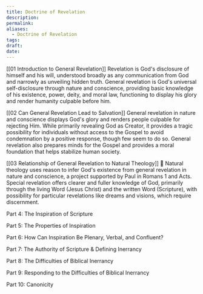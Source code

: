 ```yaml
---
title: Doctrine of Revelation
description: 
permalink: 
aliases:
  - Doctrine of Revelation
tags: 
draft: 
date:
---
```


[[01 Introduction to General Revelation]]
Revelation is God's disclosure of himself and his will, understood broadly as any communication from God and narrowly as unveiling hidden truth. General revelation is God's universal self-disclosure through nature and conscience, providing basic knowledge of his existence, power, deity, and moral law, functioning to display his glory and render humanity culpable before him.

[[02 Can General Revelation Lead to Salvation]]
General revelation in nature and conscience displays God's glory and renders people culpable for rejecting Him. While primarily revealing God as Creator, it provides a tragic possibility for individuals without access to the Gospel to avoid condemnation by a positive response, though few seem to do so. General revelation also prepares minds for the Gospel and provides a moral foundation that helps stabilize human society.

[[03 Relationship of General Revelation to Natural Theology]] 🚧
Natural theology uses reason to infer God's existence from general revelation in nature and conscience, a project supported by Paul in Romans 1 and Acts. Special revelation offers clearer and fuller knowledge of God, primarily through the living Word (Jesus Christ) and the written Word (Scripture), with possibility for particular revelations like dreams and visions, which require discernment.

Part 4: The Inspiration of Scripture

Part 5: The Properties of Inspiration

Part 6: How Can Inspiration Be Plenary, Verbal, and Confluent?

Part 7: The Authority of Scripture & Defining Inerrancy

Part 8: The Difficulties of Biblical Inerrancy

Part 9: Responding to the Difficulties of Biblical Inerrancy

Part 10: Canonicity
